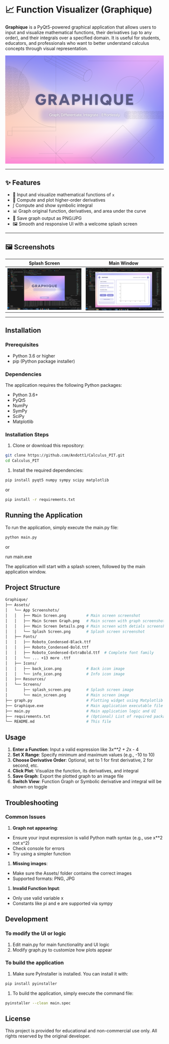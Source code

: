 # 📈 Function Visualizer (Graphique)

**Graphique** is a PyQt5-powered graphical application that allows users to input and visualize mathematical functions, their derivatives (up to any order), and their integrals over a specified domain. It is useful for students, educators, and professionals who want to better understand calculus concepts through visual representation.

![Function Visualizer (Graphique)](Assets/Screens/splash_screen.png)

---

## ✨ Features

- 🧮 Input and visualize mathematical functions of `x`
- 🔁 Compute and plot higher-order derivatives
- ∫ Compute and show symbolic integral
- 📊 Graph original function, derivatives, and area under the curve
- 💾 Save graph output as PNG/JPG
- 🖼️ Smooth and responsive UI with a welcome splash screen

---

## 🖼️ Screenshots

| Splash Screen                              | Main Window                                |
|-------------------------------------------|--------------------------------------------|
| ![Splash Screen](Assets/App%20Screenshots/Splash%20Screen.png) | ![Main Window](Assets/App%20Screenshots/Main%20Screen.png) |

---

## Installation

### Prerequisites

- Python 3.6 or higher
- pip (Python package installer)

### Dependencies

The application requires the following Python packages:

- Python 3.6+
- PyQt5
- NumPy
- SymPy
- SciPy
- Matplotlib

### Installation Steps

1. Clone or download this repository:

```bash
git clone https://github.com/Andott1/Calculus_PIT.git
cd Calculus_PIT
```

1. Install the required dependencies:

```bash
pip install pyqt5 numpy sympy scipy matplotlib
```

or

```bash
pip install -r requirements.txt
```

## Running the Application

To run the application, simply execute the main.py file:

```bash
python main.py
```

or

run main.exe

The application will start with a splash screen, followed by the main application window.

## Project Structure

```bash
Graphique/
├── Assets/
│   └── App Screenshots/
│   │   ├── Main Screen.png         # Main screen screenshot
│   │   ├── Main Screen Graph.png   # Main screen with graph screenshot
│   │   ├── Main Screen Details.png # Main screen with detials screenshot
│   │   └── Splash Screen.png       # Splash screen screenshot
│   ├── Fonts/                      
│   │   ├── Roboto_Condensed-Black.ttf
│   │   ├── Roboto_Condensed-Bold.ttf    
│   │   ├── Roboto_Condensed-ExtraBold.ttf  # Complete font family
│   │   └── ... +13 more .ttf
│   ├── Icons/                      
│   │   ├── back_icon.png           # Back icon image
│   │   └── info_icon.png           # Info icon image
│   ├── Resources/                  
│   └── Screens/
│       ├── splash_screen.png       # Splash screen image
│       └── main_screen.png         # Main screen image
├── graph.py                        # Plotting widget using Matplotlib
├── Graphique.exe                   # Main application executable file
├── main.py                         # Main application logic and UI
├── requirements.txt                # (Optional) List of required packages
└── README.md                       # This file
```

## Usage

1. **Enter a Function**: Input a valid expression like 3*x**2 + 2*x - 4
1. **Set X Range**: Specify minimum and maximum values (e.g., -10 to 10)
1. **Choose Derivative Order**: Optional, set to 1 for first derivative, 2 for second, etc.
1. **Click Plot**: Visualize the function, its derivatives, and integral
1. **Save Graph**: Export the plotted graph to an image file
1. **Switch View**: Function Graph or Symbolic derivative and integral will be shown on toggle

## Troubleshooting

### Common Issues

1. **Graph not appearing**:

- Ensure your input expression is valid Python math syntax (e.g., use x**2 not x^2)
- Check console for errors
- Try using a simpler function

1. **Missing images**:

- Make sure the Assets/ folder contains the correct images
- Supported formats: PNG, JPG

1. **Invalid Function Input**:

- Only use valid variable x
- Constants like pi and e are supported via sympy

## Development

### To modify the UI or logic

1. Edit main.py for main functionality and UI logic
1. Modify graph.py to customize how plots appear

### To build the application

1. Make sure PyInstaller is installed. You can install it with:

```bash
pip install pyinstaller
```

1. To build the application, simply execute the command file:

```bash
pyinstaller --clean main.spec
```

## License

This project is provided for educational and non-commercial use only.
All rights reserved by the original developer.
